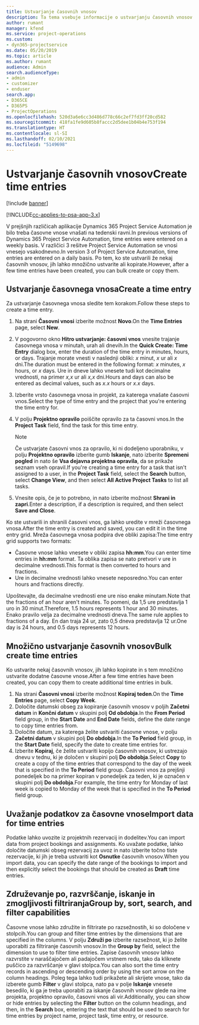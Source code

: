 ```yaml
---
title: Ustvarjanje časovnih vnosov
description: Ta tema vsebuje informacije o ustvarjanju časovnih vnosov.
author: rumant
manager: kfend
ms.service: project-operations
ms.custom:
- dyn365-projectservice
ms.date: 05/20/2019
ms.topic: article
ms.author: rumant
audience: Admin
search.audienceType:
- admin
- customizer
- enduser
search.app:
- D365CE
- D365PS
- ProjectOperations
ms.openlocfilehash: 520d3a6e6cc3d486d778c66c2ef7fd3ff20cd582
ms.sourcegitcommit: 418fa1fe9d605b8faccc2d5dee1b04b4e753f194
ms.translationtype: HT
ms.contentlocale: sl-SI
ms.lasthandoff: 02/10/2021
ms.locfileid: "5149698"
---
```

# <a name="create-time-entries"></a><span data-ttu-id="f3952-103">Ustvarjanje časovnih vnosov</span><span class="sxs-lookup"><span data-stu-id="f3952-103">Create time entries</span></span>

[!include [banner](../includes/psa-now-project-operations.md)]

[!INCLUDE[cc-applies-to-psa-app-3.x](../includes/cc-applies-to-psa-app-3x.md)]

<span data-ttu-id="f3952-104">V prejšnjih različicah aplikacije Dynamics 365 Project Service Automation je bilo treba časovne vnose vnašati na tedenski ravni.</span><span class="sxs-lookup"><span data-stu-id="f3952-104">In previous versions of Dynamics 365 Project Service Automation, time entries were entered on a weekly basis.</span></span> <span data-ttu-id="f3952-105">V različici 3 rešitve Project Service Automation se vnosi vnesejo vsakodnevno.</span><span class="sxs-lookup"><span data-stu-id="f3952-105">In version 3 of Project Service Automation, time entries are entered on a daily basis.</span></span> <span data-ttu-id="f3952-106">Po tem, ko ste ustvarili že nekaj časovnih vnosov, jih lahko množično ustvarite ali kopirate.</span><span class="sxs-lookup"><span data-stu-id="f3952-106">However, after a few time entries have been created, you can bulk create or copy them.</span></span>

## <a name="create-a-time-entry"></a><span data-ttu-id="f3952-107">Ustvarjanje časovnega vnosa</span><span class="sxs-lookup"><span data-stu-id="f3952-107">Create a time entry</span></span>

<span data-ttu-id="f3952-108">Za ustvarjanje časovnega vnosa sledite tem korakom.</span><span class="sxs-lookup"><span data-stu-id="f3952-108">Follow these steps to create a time entry.</span></span>

1. <span data-ttu-id="f3952-109">Na strani **Časovni vnosi** izberite možnost **Novo**.</span><span class="sxs-lookup"><span data-stu-id="f3952-109">On the **Time Entries** page, select **New**.</span></span>
2. <span data-ttu-id="f3952-110">V pogovorno okno **Hitro ustvarjanje: časovni vnos** vnesite trajanje časovnega vnosa v minutah, urah ali dnevih.</span><span class="sxs-lookup"><span data-stu-id="f3952-110">In the **Quick Create: Time Entry** dialog box, enter the duration of the time entry in minutes, hours, or days.</span></span> <span data-ttu-id="f3952-111">Trajanje morate vnesti v naslednji obliki: *x* minut, *x* ur ali *x* dni.</span><span class="sxs-lookup"><span data-stu-id="f3952-111">The duration must be entered in the following format: *x* minutes, *x* hours, or *x* days.</span></span> <span data-ttu-id="f3952-112">Ure in dneve lahko vnesete tudi kot decimalne vrednosti, na primer *x,x* ur ali *x,x* dni.</span><span class="sxs-lookup"><span data-stu-id="f3952-112">Hours and days can also be entered as decimal values, such as *x.x* hours or *x.x* days.</span></span>
3. <span data-ttu-id="f3952-113">Izberite vrsto časovnega vnosa in projekt, za katerega vnašate časovni vnos.</span><span class="sxs-lookup"><span data-stu-id="f3952-113">Select the type of time entry and the project that you're entering the time entry for.</span></span>
4. <span data-ttu-id="f3952-114">V polju **Projektno opravilo** poiščite opravilo za ta časovni vnos.</span><span class="sxs-lookup"><span data-stu-id="f3952-114">In the **Project Task** field, find the task for this time entry.</span></span>

    > [!NOTE]
    > <span data-ttu-id="f3952-115">Če ustvarjate časovni vnos za opravilo, ki ni dodeljeno uporabniku, v polju **Projektno opravilo** izberite gumb **Iskanje**, nato izberite **Spremeni pogled** in nato še **Vsa dejavna projektna opravila**, da se prikaže seznam vseh opravil.</span><span class="sxs-lookup"><span data-stu-id="f3952-115">If you're creating a time entry for a task that isn't assigned to a user, in the **Project Task** field, select the **Search** button, select **Change View**, and then select **All Active Project Tasks** to list all tasks.</span></span>

5. <span data-ttu-id="f3952-116">Vnesite opis, če je to potrebno, in nato izberite možnost **Shrani in zapri**.</span><span class="sxs-lookup"><span data-stu-id="f3952-116">Enter a description, if a description is required, and then select **Save and Close**.</span></span>

<span data-ttu-id="f3952-117">Ko ste ustvarili in shranili časovni vnos, ga lahko uredite v mreži časovnega vnosa.</span><span class="sxs-lookup"><span data-stu-id="f3952-117">After the time entry is created and saved, you can edit it in the time entry grid.</span></span> <span data-ttu-id="f3952-118">Mreža časovnega vnosa podpira dve obliki zapisa:</span><span class="sxs-lookup"><span data-stu-id="f3952-118">The time entry grid supports two formats:</span></span>

- <span data-ttu-id="f3952-119">Časovne vnose lahko vnesete v obliki zapisa **hh:mm**.</span><span class="sxs-lookup"><span data-stu-id="f3952-119">You can enter time entries in **hh:mm** format.</span></span> <span data-ttu-id="f3952-120">Ta oblika zapisa se nato pretvori v ure in decimalne vrednosti.</span><span class="sxs-lookup"><span data-stu-id="f3952-120">This format is then converted to hours and fractions.</span></span>
- <span data-ttu-id="f3952-121">Ure in decimalne vrednosti lahko vnesete neposredno.</span><span class="sxs-lookup"><span data-stu-id="f3952-121">You can enter hours and fractions directly.</span></span>

<span data-ttu-id="f3952-122">Upoštevajte, da decimalne vrednosti ene ure niso enake minutam.</span><span class="sxs-lookup"><span data-stu-id="f3952-122">Note that the fractions of an hour aren't minutes.</span></span> <span data-ttu-id="f3952-123">To pomeni, da 1,5 ure predstavlja 1 uro in 30 minut.</span><span class="sxs-lookup"><span data-stu-id="f3952-123">Therefore, 1.5 hours represents 1 hour and 30 minutes.</span></span> <span data-ttu-id="f3952-124">Enako pravilo velja za decimalne vrednosti dneva.</span><span class="sxs-lookup"><span data-stu-id="f3952-124">The same rule applies to fractions of a day.</span></span> <span data-ttu-id="f3952-125">En dan traja 24 ur, zato 0,5 dneva predstavlja 12 ur.</span><span class="sxs-lookup"><span data-stu-id="f3952-125">One day is 24 hours, and 0.5 days represents 12 hours.</span></span>

## <a name="bulk-create-time-entries"></a><span data-ttu-id="f3952-126">Množično ustvarjanje časovnih vnosov</span><span class="sxs-lookup"><span data-stu-id="f3952-126">Bulk create time entries</span></span>

<span data-ttu-id="f3952-127">Ko ustvarite nekaj časovnih vnosov, jih lahko kopirate in s tem množično ustvarite dodatne časovne vnose.</span><span class="sxs-lookup"><span data-stu-id="f3952-127">After a few time entries have been created, you can copy them to create additional time entries in bulk.</span></span>

1. <span data-ttu-id="f3952-128">Na strani **Časovni vnosi** izberite možnost **Kopiraj teden**.</span><span class="sxs-lookup"><span data-stu-id="f3952-128">On the **Time Entries** page, select **Copy Week**.</span></span>
2. <span data-ttu-id="f3952-129">Določite datumski obseg za kopiranje časovnih vnosov v poljih **Začetni datum** in **Končni datum** v skupini polj **Od obdobja**.</span><span class="sxs-lookup"><span data-stu-id="f3952-129">In the **From Period** field group, in the **Start Date** and **End Date** fields, define the date range to copy time entries from.</span></span>
3. <span data-ttu-id="f3952-130">Določite datum, za katerega želite ustvariti časovne vnose, v polju **Začetni datum** v skupini polj **Do obdobja**.</span><span class="sxs-lookup"><span data-stu-id="f3952-130">In the **To Period** field group, in the **Start Date** field, specify the date to create time entries for.</span></span>
4. <span data-ttu-id="f3952-131">Izberite **Kopiraj**, če želite ustvariti kopijo časovnih vnosov, ki ustrezajo dnevu v tednu, ki je določen v skupini polj **Do obdobja**.</span><span class="sxs-lookup"><span data-stu-id="f3952-131">Select **Copy** to create a copy of the time entries that correspond to the day of the week that is specified in the **To Period** field group.</span></span> <span data-ttu-id="f3952-132">Časovni vnos za prejšnji ponedeljek bo na primer kopiran v ponedeljek za teden, ki je označen v skupini polj **Do obdobja**.</span><span class="sxs-lookup"><span data-stu-id="f3952-132">For example, the time entry for Monday of last week is copied to Monday of the week that is specified in the **To Period** field group.</span></span>

## <a name="import-data-for-time-entries"></a><span data-ttu-id="f3952-133">Uvažanje podatkov za časovne vnose</span><span class="sxs-lookup"><span data-stu-id="f3952-133">Import data for time entries</span></span>

<span data-ttu-id="f3952-134">Podatke lahko uvozite iz projektnih rezervacij in dodelitev.</span><span class="sxs-lookup"><span data-stu-id="f3952-134">You can import data from project bookings and assignments.</span></span> <span data-ttu-id="f3952-135">Ko uvažate podatke, lahko določite datumski obseg rezervacij za uvoz in nato izberite točno tiste rezervacije, ki jih je treba ustvariti kot **Osnutke** časovnih vnosov.</span><span class="sxs-lookup"><span data-stu-id="f3952-135">When you import data, you can specify the date range of the bookings to import and then explicitly select the bookings that should be created as **Draft** time entries.</span></span>

## <a name="group-by-sort-search-and-filter-capabilities"></a><span data-ttu-id="f3952-136">Združevanje po, razvrščanje, iskanje in zmogljivosti filtriranja</span><span class="sxs-lookup"><span data-stu-id="f3952-136">Group by, sort, search, and filter capabilities</span></span>

<span data-ttu-id="f3952-137">Časovne vnose lahko združite in filtrirate po razsežnostih, ki so določene v stolpcih.</span><span class="sxs-lookup"><span data-stu-id="f3952-137">You can group and filter time entries by the dimensions that are specified in the columns.</span></span> <span data-ttu-id="f3952-138">V polju **Združi po** izberite razsežnost, ki jo želite uporabiti za filtriranje časovnih vnosov.</span><span class="sxs-lookup"><span data-stu-id="f3952-138">In the **Group by** field, select the dimension to use to filter time entries.</span></span> <span data-ttu-id="f3952-139">Zapise časovnih vnosov lahko razvrstite v naraščajočem ali padajočem vrstnem redu, tako da kliknete puščico za razvrščanje v glavi stolpca.</span><span class="sxs-lookup"><span data-stu-id="f3952-139">You can also sort the time entry records in ascending or descending order by using the sort arrow on the column headings.</span></span> <span data-ttu-id="f3952-140">Poleg tega lahko tudi prikažete ali skrijete vnose, tako da izberete gumb **Filter** v glavi stolpca, nato pa v polje **Iskanje** vnesete besedilo, ki ga je treba uporabiti za iskanje časovnih vnosov glede na ime projekta, projektno opravilo, časovni vnos ali vir.</span><span class="sxs-lookup"><span data-stu-id="f3952-140">Additionally, you can show or hide entries by selecting the **Filter** button on the column headings, and then, in the **Search** box, entering the text that should be used to search for time entries by project name, project task, time entry, or resource.</span></span>
